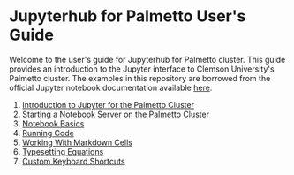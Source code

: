 # Jupyterhub for Palmetto User's Guide

Welcome to the user's guide for
Jupyterhub for Palmetto cluster.
This guide provides an introduction to the Jupyter interface
to Clemson University's Palmetto cluster.
The examples in this repository are borrowed from
the official Jupyter notebook documentation
available [here](https://github.com/jupyter/notebook).

1. [Introduction to Jupyter for the Palmetto Cluster][intro]
1. [Starting a Notebook Server on the Palmetto Cluster][starting-server]
1. [Notebook Basics][basics]
1. [Running Code][code]
1. [Working With Markdown Cells][markdown]
1. [Typesetting Equations][equations]
1. [Custom Keyboard Shortcuts][keyboard-shortcuts]

[intro]: examples/notebooks/Jupyter_for_Palmetto_Overview.html
[starting-server]: examples/notebooks/Notebook_Server_on_Palmetto.html
[basics]: examples/notebooks/Notebook_Basics.html
[code]: examples/notebooks/Running_Code.html
[markdown]: examples/notebooks/Working_With_Markdown_Cells.html
[equations]: examples/notebooks/Typesetting_Equations.html
[keyboard-shortcuts]: examples/notebooks/Custom_Keyboard_Shortcuts.html
